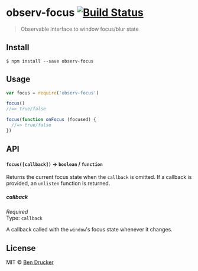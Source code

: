 # observ-focus [![Build Status](https://travis-ci.org/bendrucker/observ-focus.svg?branch=master)](https://travis-ci.org/bendrucker/observ-focus)

> Observable interface to window focus/blur state


## Install

```
$ npm install --save observ-focus
```


## Usage

```js
var focus = require('observ-focus')

focus()
//=> true/false

focus(function onFocus (focused) {
  //=> true/false  
})
```

## API

#### `focus([callback])` -> `boolean` / `function`

Returns the current focus state when the `callback` is omitted. If a callback is provided, an `unlisten` function is returned.

##### callback

*Required*  
Type: `callback`

A callback called with the `window`'s focus state whenever it changes.


## License

MIT © [Ben Drucker](http://bendrucker.me)
